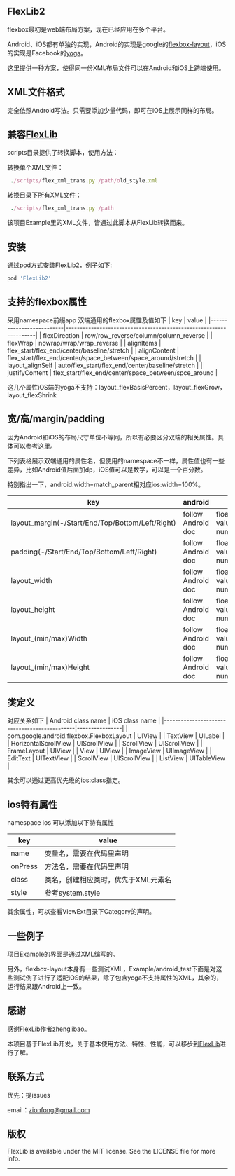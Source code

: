 
## FlexLib2

flexbox最初是web端布局方案，现在已经应用在多个平台。

Android、iOS都有单独的实现，Android的实现是google的[flexbox-layout](https://github.com/google/flexbox-layout.git)，iOS的实现是Facebook的[yoga](https://github.com/facebook/yoga.git)。

这里提供一种方案，使得同一份XML布局文件可以在Android和iOS上跨端使用。

## XML文件格式
完全依照Android写法。只需要添加少量代码，即可在iOS上展示同样的布局。


## 兼容[FlexLib](https://github.com/zhenglibao/FlexLib.git)
scripts目录提供了转换脚本，使用方法：

转换单个XML文件：
```ruby
 ./scripts/flex_xml_trans.py /path/old_style.xml
```
转换目录下所有XML文件：
```ruby
 ./scripts/flex_xml_trans.py /path
```
该项目Example里的XML文件，皆通过此脚本从FlexLib转换而来。


## 安装

通过pod方式安装FlexLib2，例子如下:

```ruby
pod 'FlexLib2'
```

## 支持的flexbox属性

采用namespace前缀app 双端通用的flexbox属性及值如下
| key                      | value                                                             |
|--------------------------|-------------------------------------------------------------------|
| flexDirection            | row/row\_reverse/column/column\_reverse                           |
| flexWrap                 | nowrap/wrap/wrap\_reverse                                         |
| alignItems               | flex\_start/flex\_end/center/baseline/stretch                     |
| alignContent             | flex\_start/flex\_end/center/space\_between/space\_around/stretch |
| layout\_alignSelf        | auto/flex\_start/flex\_end/center/baseline/stretch                |
| justifyContent           | flex\_start/flex\_end/center/space\_between/spce\_around          |

这几个属性iOS端的yoga不支持：layout_flexBasisPercent，layout_flexGrow，layout_flexShrink

## 宽/高/margin/padding

因为Android和iOS的布局尺寸单位不等同，所以有必要区分双端的相关属性。具体可以参考[这里](https://juejin.im/entry/5a37bd866fb9a04509099d25)。

下列表格展示双端通用的属性名，但使用的namespace不一样，属性值也有一些差异，比如Android值后面加dp，iOS值可以是数字，可以是一个百分数。

特别指出一下，android:width=match_parent相对应ios:width=100%。


| key                  | android            | ios                         |
|----------------------|--------------------|-----------------------------|
| layout\_margin(-/Start/End/Top/Bottom/Left/Right)       | follow Android doc | float num value/percent num |
| padding(-/Start/End/Top/Bottom/Left/Right)              | follow Android doc | float num value/percent num |
| layout\_width        | follow Android doc | float num value/percent num |
| layout\_height     | follow Android doc | float num value/percent num |
| layout\_(min/max)Width        | follow Android doc | float num value/percent num |
| layout\_(min/max)Height    | follow Android doc | float num value/percent num |


## 类定义
对应关系如下
| Android class name                           | iOS class name |
|----------------------------------------------|----------------|
| com\.google\.android\.flexbox\.FlexboxLayout | UIView         |
| TextView                                     | UILabel        |
| HorizontalScrollView                         | UIScrollView   |
| ScrollView                                   | UIScrollView   |
| FrameLayout                                  | UIView         |
| View                                         | UIView         |
| ImageView                                    | UIImageView    |
| EditText                                     | UITextView     |
| ScrollView                                   | UIScrollView   |
| ListView                                     | UITableView    |

其余可以通过更高优先级的ios:class指定。


## ios特有属性

namespace ios 可以添加以下特有属性

| key                             | value                                                                                                                          |
|---------------------------------|--------------------------------------------------------------------------------------------------------------------------------|
| name                            | 变量名，需要在代码里声明                                                                                                                            |
| onPress                         | 方法名，需要在代码里声明                                                                                                                            |
| class                           | 类名，创建相应类时，优先于XML元素名                                                                                                                             |
| style                           | 参考system.style                                                                                                                         |

其余属性，可以查看ViewExt目录下Category的声明。

## 一些例子
项目Example的界面是通过XML编写的。

另外，flexbox-layout本身有一些测试XML，Example/android_test下面是对这些测试例子进行了适配iOS的结果，除了包含yoga不支持属性的XML，其余的，运行结果跟Android上一致。

## 感谢
感谢[FlexLib](https://github.com/zhenglibao/FlexLib.git)作者[zhenglibao](798393829@qq.com)。

本项目基于FlexLib开发，关于基本使用方法、特性、性能，可以移步到[FlexLib](https://github.com/zhenglibao/FlexLib.git)进行了解。

## 联系方式
优先：提issues

email：zionfong@gmail.com


## 版权

FlexLib is available under the MIT license. See the LICENSE file for more info.

---


